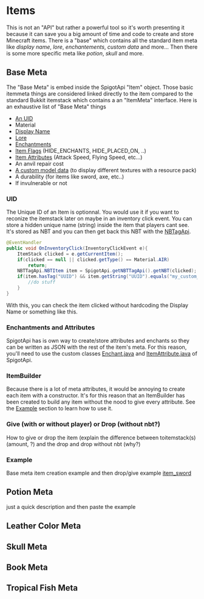 # Items
This is not an "API" but rather a powerful tool so it's worth presenting it because it can save you a big amount of time and code to create and store Minecraft items. There is a "base" which contains all the standard item meta like _display name_, _lore_, _enchantements_, _custom data_ and more... Then there is some more specific meta like _potion_, _skull_ and more.

## Base Meta
The "Base Meta" is embed inside the SpigotApi "Item" object. Those basic itemmeta things are considered linked directly to the item compared to the standard Bukkit itemstack which contains a an "ItemMeta" interface. Here is an exhaustive list of "Base Meta" things
- [An UID](#uid)
- Material
- [Display Name](https://hub.spigotmc.org/javadocs/bukkit/org/bukkit/inventory/meta/ItemMeta.html#setDisplayName(java.lang.String))
- [Lore](https://hub.spigotmc.org/javadocs/bukkit/org/bukkit/inventory/meta/ItemMeta.html#setLore(java.util.List))
- [Enchantments](https://hub.spigotmc.org/javadocs/bukkit/org/bukkit/inventory/meta/ItemMeta.html#addEnchant(org.bukkit.enchantments.Enchantment,int,boolean))
- [Item Flags](https://hub.spigotmc.org/javadocs/bukkit/org/bukkit/inventory/meta/ItemMeta.html#addItemFlags(org.bukkit.inventory.ItemFlag...)) (HIDE_ENCHANTS, HIDE_PLACED_ON, ..)
- [Item Attributes](https://hub.spigotmc.org/javadocs/bukkit/org/bukkit/inventory/meta/ItemMeta.html#addAttributeModifier(org.bukkit.attribute.Attribute,org.bukkit.attribute.AttributeModifier)) (Attack Speed, Flying Speed, etc...)
- An anvil repair cost
- [A custom model data](https://hub.spigotmc.org/javadocs/bukkit/org/bukkit/inventory/meta/ItemMeta.html#setCustomModelData(java.lang.Integer)) (to display different textures with a resource pack)
- A durability (for items like sword, axe, etc..)
- If invulnerable or not

### UID
The Unique ID of an Item is optionnal. You would use it if you want to reconize the itemstack later on maybe in an inventory click event. You can store a hidden unique name (string) inside the item that players cant see. It's stored as NBT and you can then get back this NBT with the [NBTagApi](https://github.com/Lucaa8/SpigotApi/blob/master/examples/NBTTagApi.md).
```java
@EventHandler
public void OnInventoryClick(InventoryClickEvent e){
    ItemStack clicked = e.getCurrentItem();
    if(clicked == null || clicked.getType() == Material.AIR)
        return;
    NBTTagApi.NBTItem item = SpigotApi.getNBTTagApi().getNBT(clicked);
    if(item.hasTag("UUID") && item.getString("UUID").equals("my_custom_item")){
        //do stuff
    }
}
```
With this, you can check the item clicked without hardcoding the Display Name or something like this.

### Enchantments and Attributes
SpigotApi has is own way to create/store attributes and enchants so they can be written as JSON with the rest of the item's meta. For this reason, you'll need to use the custom classes [Enchant.java](https://github.com/Lucaa8/SpigotApi/blob/master/src/main/java/ch/luca008/SpigotApi/Item/Enchant.java) and [ItemAttribute.java](https://github.com/Lucaa8/SpigotApi/blob/master/src/main/java/ch/luca008/SpigotApi/Item/ItemAttribute.java) of SpigotApi.

### ItemBuilder
Because there is a lot of meta attributes, it would be annoying to create each item with a constructor. It's for this reason that an ItemBuilder has been created to build any item without the nood to give every attribute. See the [Example](#example) section to learn how to use it.

### Give (with or without player) or Drop (without nbt?)
How to give or drop the item (explain the difference between toitemstack(s)(amount, <player>?) and the drop and drop without nbt (why?)

### Example
Base meta item creation example and then drop/give example
[item_sword](https://github.com/Lucaa8/SpigotApi/assets/47627900/0c894b46-9568-42b7-ad97-e425dc8639ed)

## Potion Meta
just a quick description and then paste the example

## Leather Color Meta

## Skull Meta

## Book Meta

## Tropical Fish Meta
